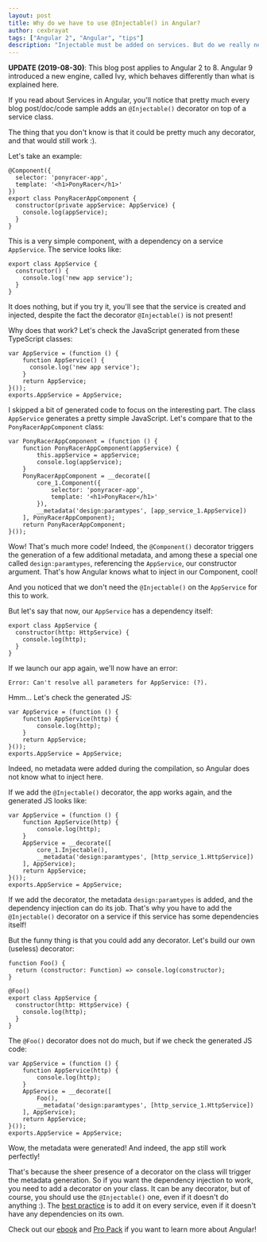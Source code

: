 ```yaml
---
layout: post
title: Why do we have to use @Injectable() in Angular?
author: cexbrayat
tags: ["Angular 2", "Angular", "tips"]
description: "Injectable must be added on services. But do we really need it?"
---
```


**UPDATE (2019-08-30)**: This blog post applies to Angular&nbsp;2 to 8.
Angular&nbsp;9 introduced a new engine, called Ivy,
which behaves differently than what is explained here.

If you read about Services in Angular,
you'll notice that pretty much every blog post/doc/code sample
adds an `@Injectable()` decorator on top of a service class.

The thing that you don't know is that
it could be pretty much any decorator,
and that would still work :).

Let's take an example:

    @Component({
      selector: 'ponyracer-app',
      template: '<h1>PonyRacer</h1>'
    })
    export class PonyRacerAppComponent {
      constructor(private appService: AppService) {
        console.log(appService);
      }
    }

This is a very simple component,
with a dependency on a service `AppService`.
The service looks like:

    export class AppService {
      constructor() {
        console.log('new app service');
      }
    }

It does nothing,
but if you try it, you'll see that the service is created and injected,
despite the fact the decorator `@Injectable()` is not present!

Why does that work? Let's check the JavaScript generated from these TypeScript classes:

    var AppService = (function () {
        function AppService() {
          console.log('new app service');
        }
        return AppService;
    }());
    exports.AppService = AppService;

I skipped a bit of generated code to focus on the interesting part.
The class `AppService` generates a pretty simple JavaScript.
Let's compare that to the `PonyRacerAppComponent` class:

    var PonyRacerAppComponent = (function () {
        function PonyRacerAppComponent(appService) {
            this.appService = appService;
            console.log(appService);
        }
        PonyRacerAppComponent = __decorate([
            core_1.Component({
                selector: 'ponyracer-app',
                template: '<h1>PonyRacer</h1>'
            }),
            __metadata('design:paramtypes', [app_service_1.AppService])
        ], PonyRacerAppComponent);
        return PonyRacerAppComponent;
    }());

Wow! That's much more code!
Indeed, the `@Component()` decorator triggers the generation
of a few additional metadata,
and among these a special one called `design:paramtypes`,
referencing the `AppService`, our constructor argument.
That's how Angular knows what to inject in our Component, cool!

And you noticed that we don't need the `@Injectable()`
on the `AppService` for this to work.

But let's say that now, our `AppService` has a dependency itself:

    export class AppService {
      constructor(http: HttpService) {
        console.log(http);
      }
    }

If we launch our app again, we'll now have an error:

    Error: Can't resolve all parameters for AppService: (?).

Hmm... Let's check the generated JS:

    var AppService = (function () {
        function AppService(http) {
            console.log(http);
        }
        return AppService;
    }());
    exports.AppService = AppService;

Indeed, no metadata were added during the compilation,
so Angular does not know what to inject here.

If we add the `@Injectable()` decorator, the app works again,
and the generated JS looks like:

    var AppService = (function () {
        function AppService(http) {
            console.log(http);
        }
        AppService = __decorate([
            core_1.Injectable(),
            __metadata('design:paramtypes', [http_service_1.HttpService])
        ], AppService);
        return AppService;
    }());
    exports.AppService = AppService;

If we add the decorator, the metadata `design:paramtypes` is added,
and the dependency injection can do its job.
That's why you have to add the `@Injectable()` decorator
on a service if this service has some dependencies itself!

But the funny thing is that you could add any decorator.
Let's build our own (useless) decorator:

    function Foo() {
      return (constructor: Function) => console.log(constructor);
    }

    @Foo()
    export class AppService {
      constructor(http: HttpService) {
        console.log(http);
      }
    }

The `@Foo()` decorator does not do much,
but if we check the generated JS code:

    var AppService = (function () {
        function AppService(http) {
            console.log(http);
        }
        AppService = __decorate([
            Foo(),
            __metadata('design:paramtypes', [http_service_1.HttpService])
        ], AppService);
        return AppService;
    }());
    exports.AppService = AppService;

Wow, the metadata were generated!
And indeed, the app still work perfectly!

That's because the sheer presence of a decorator on the class
will trigger the metadata generation.
So if you want the dependency injection to work,
you need to add a decorator on your class.
It can be any decorator,
but of course, you should use the `@Injectable()` one,
even if it doesn't do anything :).
The [best practice](https://angular.io/docs/ts/latest/tutorial/toh-pt4.html#!/%23injectable-services) is to add it on every service,
even if it doesn't have any dependencies on its own.

Check out our [ebook](https://books.ninja-squad.com) and [Pro Pack](https://angular-exercises.ninja-squad.com/) if you want to learn more about Angular!
